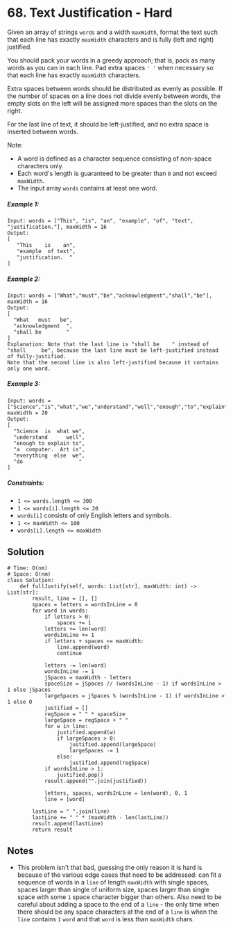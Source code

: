 # 68. Text Justification - Hard

Given an array of strings `words` and a width `maxWidth`, format the text such that each line has exactly `maxWidth` characters and is fully (left and right) justified.

You should pack your words in a greedy approach; that is, pack as many words as you can in each line. Pad extra spaces `' '` when necessary so that each line has exactly `maxWidth` characters.

Extra spaces between words should be distributed as evenly as possible. If the number of spaces on a line does not divide evenly between words, the empty slots on the left will be assigned more spaces than the slots on the right.

For the last line of text, it should be left-justified, and no extra space is inserted between words.

Note:

- A word is defined as a character sequence consisting of non-space characters only.
- Each word's length is guaranteed to be greater than `0` and not exceed `maxWidth`.
- The input array `words` contains at least one word.


##### Example 1:

```
Input: words = ["This", "is", "an", "example", "of", "text", "justification."], maxWidth = 16
Output:
[
   "This    is    an",
   "example  of text",
   "justification.  "
]
```

##### Example 2:

```
Input: words = ["What","must","be","acknowledgment","shall","be"], maxWidth = 16
Output:
[
  "What   must   be",
  "acknowledgment  ",
  "shall be        "
]
Explanation: Note that the last line is "shall be    " instead of "shall     be", because the last line must be left-justified instead of fully-justified.
Note that the second line is also left-justified because it contains only one word.
```

##### Example 3:

```
Input: words = ["Science","is","what","we","understand","well","enough","to","explain","to","a","computer.","Art","is","everything","else","we","do"], maxWidth = 20
Output:
[
  "Science  is  what we",
  "understand      well",
  "enough to explain to",
  "a  computer.  Art is",
  "everything  else  we",
  "do                  "
]
```

##### Constraints:


- `1 <= words.length <= 300`
- `1 <= words[i].length <= 20`
- `words[i]` consists of only English letters and symbols.
- `1 <= maxWidth <= 100`
- `words[i].length <= maxWidth`


## Solution

```
# Time: O(nm)
# Space: O(nm)
class Solution:
    def fullJustify(self, words: List[str], maxWidth: int) -> List[str]:
        result, line = [], []
        spaces = letters = wordsInLine = 0
        for word in words:
            if letters > 0:
                spaces += 1
            letters += len(word)
            wordsInLine += 1
            if letters + spaces <= maxWidth:
                line.append(word)
                continue
            
            letters -= len(word)
            wordsInLine -= 1
            jSpaces = maxWidth - letters
            spaceSize = jSpaces // (wordsInLine - 1) if wordsInLine > 1 else jSpaces
            largeSpaces = jSpaces % (wordsInLine - 1) if wordsInLine > 1 else 0
            justified = []
            regSpace = " " * spaceSize
            largeSpace = regSpace + " "
            for w in line:
                justified.append(w)
                if largeSpaces > 0:
                    justified.append(largeSpace)
                    largeSpaces -= 1
                else:
                    justified.append(regSpace)
            if wordsInLine > 1:
                justified.pop()
            result.append("".join(justified))
            
            letters, spaces, wordsInLine = len(word), 0, 1
            line = [word]
        
        lastLine = " ".join(line)
        lastLine += " " * (maxWidth - len(lastLine))
        result.append(lastLine)
        return result
```

## Notes
- This problem isn't that bad, guessing the only reason it is hard is because of the various edge cases that need to be addressed: can fit a sequence of words in a `line` of length `maxWidth` with single spaces, spaces larger than single of uniform size, spaces larger than single space with some `1` space character bigger than others. Also need to be careful about adding a space to the end of a `line` - the only time when there should be any space characters at the end of a `line` is when the `line` contains `1` `word` and that `word` is less than `maxWidth` chars.